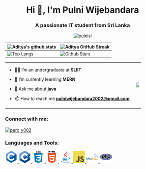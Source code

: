 <h1 align="center">Hi 👋, I'm Pulni Wijebandara</h1>
<h3 align="center">A passionate IT student from Sri Lanka</h3>

<p align="center"> <img src="https://komarev.com/ghpvc/?username=pulnisl&label=Profile%20views&color=0e75b6&style=flat" alt="pulnisl" /> </p>



| ![Aditya's github stats](https://github-readme-stats.vercel.app/api?username=PulniSL&show_icons=true&theme=tokyonight) | ![Aditya GitHub Streak](https://github-readme-streak-stats.herokuapp.com/?user=PulniSL&theme=tokyonight) |
| --- | --- |
| ![Top Langs](https://github-readme-stats.vercel.app/api/top-langs/?username=PulniSL&theme=tokyonight) | ![Github Stars](https://github-readme-stats.vercel.app/api?username=PulniSL&show_icons=true&locale=en&count_private=true&hide_rank=true&custom_title=My%20GitHub%20Stats&disable_animations=true&theme=tokyonight) |



<table >
  <tr>
    <td>
      
- 👩‍🎓 I’m an undergraduate at **SLIIT**

- 🌱 I’m currently learning **MERN**

- 💬 Ask me about **java**

- 📫 How to reach me **pulniwijebandara2002@gmail.com**
     </td>
     <td>
       <img align="right" width=50% length=50% src="https://camo.githubusercontent.com/691cdc5f9c4dc0e88650b97d480af9237d9422963bd1184f95e00087d3aa8bbd/68747470733a2f2f692e696d6775722e636f6d2f72486c456444712e676966"><br>
     </td>
  </tr>

</table>


<h3 align="left">Connect with me:</h3>
<p align="left">
<a href="https://instagram.com/perc_y002" target="blank"><img align="center" src="https://raw.githubusercontent.com/rahuldkjain/github-profile-readme-generator/master/src/images/icons/Social/instagram.svg" alt="perc_y002" height="30" width="40" /></a>
</p>

<h3 align="left">Languages and Tools:</h3>
<p align="left"> <a href="https://www.cprogramming.com/" target="_blank" rel="noreferrer"> <img src="https://raw.githubusercontent.com/devicons/devicon/master/icons/c/c-original.svg" alt="c" width="40" height="40"/> </a> <a href="https://www.w3schools.com/cpp/" target="_blank" rel="noreferrer"> <img src="https://raw.githubusercontent.com/devicons/devicon/master/icons/cplusplus/cplusplus-original.svg" alt="cplusplus" width="40" height="40"/> </a> <a href="https://www.w3schools.com/css/" target="_blank" rel="noreferrer"> <img src="https://raw.githubusercontent.com/devicons/devicon/master/icons/css3/css3-original-wordmark.svg" alt="css3" width="40" height="40"/> </a> <a href="https://www.w3.org/html/" target="_blank" rel="noreferrer"> <img src="https://raw.githubusercontent.com/devicons/devicon/master/icons/html5/html5-original-wordmark.svg" alt="html5" width="40" height="40"/> </a> <a href="https://www.java.com" target="_blank" rel="noreferrer"> <img src="https://raw.githubusercontent.com/devicons/devicon/master/icons/java/java-original.svg" alt="java" width="40" height="40"/> </a> <a href="https://developer.mozilla.org/en-US/docs/Web/JavaScript" target="_blank" rel="noreferrer"> <img src="https://raw.githubusercontent.com/devicons/devicon/master/icons/javascript/javascript-original.svg" alt="javascript" width="40" height="40"/> </a> <a href="https://www.mysql.com/" target="_blank" rel="noreferrer"> <img src="https://raw.githubusercontent.com/devicons/devicon/master/icons/mysql/mysql-original-wordmark.svg" alt="mysql" width="40" height="40"/> </a> <a href="https://www.php.net" target="_blank" rel="noreferrer"> <img src="https://raw.githubusercontent.com/devicons/devicon/master/icons/php/php-original.svg" alt="php" width="40" height="40"/> </a> </p>
